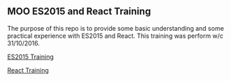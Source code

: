 MOO ES2015 and React Training
-----------------------------

The purpose of this repo is to provide some basic understanding and some practical experience with ES2015 and React. This training was perform w/c 31/10/2016.

[ES2015 Training](es2015/README.md)

[React Training](react-training/README.md)
